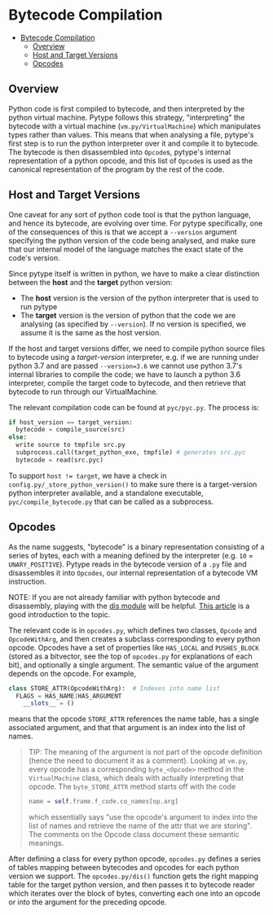 # Bytecode Compilation

<!--*
freshness: { owner: 'mdemello' reviewed: '2021-08-09' }
*-->

<!--ts-->
   * [Bytecode Compilation](#bytecode-compilation)
      * [Overview](#overview)
      * [Host and Target Versions](#host-and-target-versions)
      * [Opcodes](#opcodes)

<!-- Added by: rechen, at: 2021-10-05T20:10-07:00 -->

<!--te-->

## Overview

Python code is first compiled to bytecode, and then interpreted by the python
virtual machine. Pytype follows this strategy, "interpreting" the bytecode with
a virtual machine (`vm.py/VirtualMachine`) which manipulates types rather than
values. This means that when analysing a file, pytype's first step is to run the
python interpreter over it and compile it to bytecode. The bytecode is then
disassembled into `Opcode`s, pytype's internal representation of a python
opcode, and this list of `Opcode`s is used as the canonical representation of
the program by the rest of the code.

## Host and Target Versions

One caveat for any sort of python code tool is that the python language, and
hence its bytecode, are evolving over time. For pytype specifically, one of the
consequences of this is that we accept a `--version` argument specifying the
python version of the code being analysed, and make sure that our internal model
of the language matches the exact state of the code's version.

Since pytype itself is written in python, we have to make a clear distinction
between the **host** and the **target** python version:

* The **host** version is the version of the python interpreter that is used to
  run pytype
* The **target** version is the version of python that the code we are analysing
  (as specified by `--version`). If no version is specified, we assume it is the
  same as the host version.

If the host and target versions differ, we need to compile python source files
to bytecode using a *target-version* interpreter, e.g. if we are running under
python 3.7 and are passed `--version=3.6` we cannot use python 3.7's internal
libraries to compile the code; we have to launch a python 3.6 interpreter,
compile the target code to bytecode, and then retrieve that bytecode to run
through our VirtualMachine.

The relevant compilation code can be found at `pyc/pyc.py`. The process is:

```python
if host_version == target_version:
  bytecode = compile_source(src)
else:
  write source to tmpfile src.py
  subprocess.call(target_python_exe, tmpfile) # generates src.pyc
  bytecode = read(src.pyc)
```

To support `host != target`, we have a check in
`config.py/_store_python_version()` to make sure there is a target-version
python interpreter available, and a standalone executable,
`pyc/compile_bytecode.py` that can be called as a subprocess.

## Opcodes

As the name suggests, "bytecode" is a binary representation consisting of a
series of bytes, each with a meaning defined by the interpreter (e.g. `10` =
`UNARY_POSITIVE`).  Pytype reads in the bytecode version of a `.py` file and
disassembles it into `Opcodes`, our internal representation of a bytecode VM
instruction.

NOTE: If you are not already familiar with python bytecode and disassembly,
playing with the [dis module](https://docs.python.org/3/library/dis.html) will
be helpful. [This article](http://www.goldsborough.me/python/low-level/2016/10/04/00-31-30-disassembling_python_bytecode)
is a good introduction to the topic.

The relevant code is in `opcodes.py`, which defines two classes, `Opcode` and
`OpcodeWithArg`, and then creates a subclass corresponding to every python
opcode. Opcodes have a set of properties like `HAS_LOCAL` and `PUSHES_BLOCK`
(stored as a bitvector, see the top of `opcodes.py` for explanations of each
bit), and optionally a single argument. The semantic value of the argument
depends on the opcode. For example,

```python
class STORE_ATTR(OpcodeWithArg):  # Indexes into name list
  FLAGS = HAS_NAME|HAS_ARGUMENT
    __slots__ = ()
```

means that the opcode `STORE_ATTR` references the name table, has a single
associated argument, and that that argument is an index into the list of names.

> TIP: The meaning of the argument is not part of the opcode definition (hence the
> need to document it as a comment). Looking at `vm.py`, every opcode has a
> corresponding `byte_<Opcode>` method in the `VirtualMachine` class, which deals
> with actually interpreting that opcode. The `byte_STORE_ATTR` method starts off
> with the code
>
> ```python
> name = self.frame.f_code.co_names[op.arg]
> ```
>
> which essentially says "use the opcode's argument to index into the list of
> names and retrieve the name of the attr that we are storing". The comments on
> the Opcode class document these semantic meanings.

After defining a class for every python opcode, `opcodes.py` defines a series of
tables mapping between bytecodes and opcodes for each python version we support.
The `opcodes.py/dis()` function gets the right mapping table for the target
python version, and then passes it to bytecode reader which iterates over the
block of bytes, converting each one into an opcode or into the argument for the
preceding opcode.
